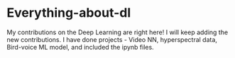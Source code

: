 # Everything-about-dl
My contributions on the Deep Learning are right here!
I will keep adding the new contributions.
I have done projects - Video NN, hyperspectral data, Bird-voice ML model, and included the ipynb files.
